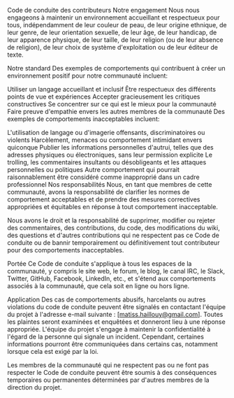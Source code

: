 Code de conduite des contributeurs
Notre engagement
Nous nous engageons à maintenir un environnement accueillant et respectueux pour tous, indépendamment de leur couleur de peau, de leur origine ethnique, de leur genre, de leur orientation sexuelle, de leur âge, de leur handicap, de leur apparence physique, de leur taille, de leur religion (ou de leur absence de religion), de leur choix de système d'exploitation ou de leur éditeur de texte.

Notre standard
Des exemples de comportements qui contribuent à créer un environnement positif pour notre communauté incluent:

Utiliser un langage accueillant et inclusif
Être respectueux des différents points de vue et expériences
Accepter gracieusement les critiques constructives
Se concentrer sur ce qui est le mieux pour la communauté
Faire preuve d'empathie envers les autres membres de la communauté
Des exemples de comportements inacceptables incluent:

L'utilisation de langage ou d'imagerie offensants, discriminatoires ou violents
Harcèlement, menaces ou comportement intimidant envers quiconque
Publier les informations personnelles d'autrui, telles que des adresses physiques ou électroniques, sans leur permission explicite
Le trolling, les commentaires insultants ou désobligeants et les attaques personnelles ou politiques
Autre comportement qui pourrait raisonnablement être considéré comme inapproprié dans un cadre professionnel
Nos responsabilités
Nous, en tant que membres de cette communauté, avons la responsabilité de clarifier les normes de comportement acceptables et de prendre des mesures correctives appropriées et équitables en réponse à tout comportement inacceptable.

Nous avons le droit et la responsabilité de supprimer, modifier ou rejeter des commentaires, des contributions, du code, des modifications du wiki, des questions et d'autres contributions qui ne respectent pas ce Code de conduite ou de bannir temporairement ou définitivement tout contributeur pour des comportements inacceptables.

Portée
Ce Code de conduite s'applique à tous les espaces de la communauté, y compris le site web, le forum, le blog, le canal IRC, le Slack, Twitter, GitHub, Facebook, LinkedIn, etc., et s'étend aux comportements associés à la communauté, que cela soit en ligne ou hors ligne.

Application
Des cas de comportements abusifs, harcelants ou autres violations du code de conduite peuvent être signalés en contactant l'équipe du projet à l'adresse e-mail suivante : [matiss.haillouy@gmail.com]. Toutes les plaintes seront examinées et enquêtées et donneront lieu à une réponse appropriée. L'équipe du projet s'engage à maintenir la confidentialité à l'égard de la personne qui signale un incident. Cependant, certaines informations pourront être communiquées dans certains cas, notamment lorsque cela est exigé par la loi.

Les membres de la communauté qui ne respectent pas ou ne font pas respecter le Code de conduite peuvent être soumis à des conséquences temporaires ou permanentes déterminées par d'autres membres de la direction du projet.
